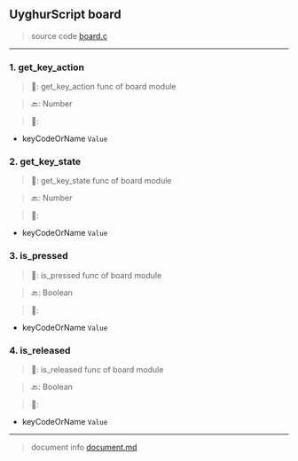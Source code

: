 
## UyghurScript board

> source code [board.c](../../uyghur/externals/board.c)
---

### 1. get_key_action

> 📝:  get_key_action func of board module

> 🔙: Number

> 🛒: 
* keyCodeOrName  `Value`


### 2. get_key_state

> 📝:  get_key_state func of board module

> 🔙: Number

> 🛒: 
* keyCodeOrName  `Value`


### 3. is_pressed

> 📝:  is_pressed func of board module

> 🔙: Boolean

> 🛒: 
* keyCodeOrName  `Value`


### 4. is_released

> 📝:  is_released func of board module

> 🔙: Boolean

> 🛒: 
* keyCodeOrName  `Value`


---
> document info [document.md](../README.md)
